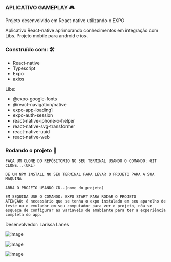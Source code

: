 ### APLICATIVO GAMEPLAY 🎮

Projeto desenvolvido em React-native utilizando o EXPO

Aplicativo React-native aprimorando conhecimentos em integração com Libs.
Projeto mobile para android e ios.

### Construído com: 🛠️
* React-native
* Typescript
* Expo
* axios

Libs:
* @expo-google-fonts
* @react-navigation/native
* expo-app-loading]
* expo-auth-session
* react-native-iphone-x-helper
* react-native-svg-transformer
* react-native-uuid
* react-native-web

### Rodando o projeto 🚀
```
FAÇA UM CLONE DO REPÓSITORIO NO SEU TERMINAL USANDO O COMANDO: GIT CLONE...(URL)

DE UM NPM INSTALL NO SEU TERMINAL PARA LEVAR O PROJETO PARA A SUA MAQUINA

ABRA O PROJETO USANDO CD..(nome do projeto)

EM SEGUIDA USE O COMANDO: EXPO START PARA RODAR O PROJETO 
ATENÇÃO: é necessário que se tenha o expo instalado em seu aparelho de teste ou o emulador em seu computador para ver o projeto, nõa se esqueça de configurar as variaveis de amabiente para ter a experiência completa do app.

```
Desenvolvedor: Larissa Lanes

![image](https://user-images.githubusercontent.com/91152234/176561757-9759332c-9476-4255-8f4e-87ff2c96a8c2.png)

![image](https://user-images.githubusercontent.com/91152234/176561824-5e5babde-b6f1-486d-ab3c-9de3246160c1.png)

![image](https://user-images.githubusercontent.com/91152234/176561909-c68ae7d2-318e-4caa-b5d4-755e05ebc304.png)










